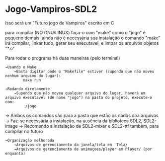 # Jogo-Vampiros-SDL2
Isso será um "Futuro jogo de Vampiros" escrito em C

para compilar (NO GNU/LINUX) faça-o com "make"
como o "jogo" é pequeno demais, ainda não é necessária sua instalação
o comando "make" irá compilar, linkar tudo, gerar seu executavel, e
limpar os arquivos objetos "*.o"


Para rodar o programa há duas maneiras (pelo terminal)

	→Usando o Make
		→Basta digitar onde o "Makefile" estiver (supondo que não moveu nenhum arquivo do lugar):
			make run

	→Rodando diretamente
		→Supondo que não moveu qualquer arquivo do lugar, haverá um arquivo executavel (de nome "jogo") na pasta do projeto, execute-o com:
			./jogo

→ Ambos os comandos são para a pasta que estão os dados doa arquivos
→ Faz-se necessária a instalação, na ausência da biblioteca SDL2, SDL2-image
→ Recomendo a instalação de SDL2-mixer e SDL2-ttf também, para compilar no futuro

	→Organização melhorada
		→Arquivos de gerenciamento da janela/tela em  Tela/
		→Arquivos de gerenciamento de animaçoes/player em Player/ (por enquanto)

